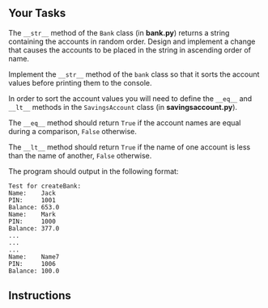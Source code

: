 ## Your Tasks

The `__str__` method of the `Bank` class (in **bank.py**) returns a string containing the accounts in random order. Design and implement a change that causes the accounts to be placed in the string in ascending order of name.

Implement the `__str__` method of the `bank` class so that it sorts the account values before printing them to the console.

In order to sort the account values you will need to define the `__eq__` and `__lt__` methods in the `SavingsAccount` class (in **savingsaccount.py**).

The `__eq__` method should return `True` if the account names are equal during a comparison, `False` otherwise.

The `__lt__` method should return `True` if the name of one account is less than the name of another, `False` otherwise.

The program should output in the following format:

```
Test for createBank:
Name:    Jack
PIN:     1001
Balance: 653.0
Name:    Mark
PIN:     1000
Balance: 377.0
...
...
...
Name:    Name7
PIN:     1006
Balance: 100.0
```

## Instructions
